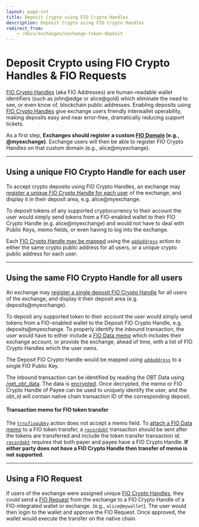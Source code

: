 ```yaml
---
layout: page-int
title: Deposit Crypto using FIO Crypto Handles
description: Deposit Crypto using FIO Crypto Handles
redirect_from:
    - /docs/exchanges/exchange-token-deposit
---
```


# Deposit Crypto using FIO Crypto Handles & FIO Requests

[FIO Crypto Handles]({{site.baseurl}}/docs/fio-protocol/fio-address) (aka FIO Addresses) are human-readable wallet identifiers (such as john@edge or alice@gold) which eliminate the need to see, or even know of, blockchain public addresses. Enabling deposits using [FIO Crypto Handles]({{site.baseurl}}/docs/fio-protocol/fio-address) give exchange users friendly interwallet operability, making deposits easy and near error-free, dramatically reducing support tickets.

As a first step, **Exchanges should register a custom [FIO Domain]({{site.baseurl}}/docs/fio-protocol/fio-address#fio-domains) (e.g., @myexchange)**. Exchange users will then be able to register FIO Crypto Handles on that custom domain (e.g., alice@myexchange).

---
## Using a unique FIO Crypto Handle for each user

To accept crypto deposits using FIO Crypto Handles, an exchange may [register a unique FIO Crypto Handle for each user]({{site.baseurl}}/docs/integration-guide/handle-registration) of the exchange, and display it in their deposit area, e.g. alice@myexchange.

To deposit tokens of any supported cryptocurrency to their account the user would simply send tokens from a FIO-enabled wallet to their FIO Crypto Handle (e.g. alice@myexchange) and would not have to deal with Public Keys, memo fields, or even having to log into the exchange.

Each [FIO Crypto Handle may be mapped]({{site.baseurl}}/docs/integration-guide/handle-mapping) using the [`addaddress`]({{site.baseurl}}/pages/api/fio-api/#options-addaddress) action to either the same crypto public address for all users, or a unique crypto public address for each user.

---
## Using the same FIO Crypto Handle for all users

An exchange may [register a single deposit FIO Crypto Handle]({{site.baseurl}}/docs/integration-guide/handle-registration) for all users of the exchange, and display it their deposit area (e.g. deposits@myexchange).

To deposit any supported token to their account the user would simply send tokens from a FIO-enabled wallet to the Deposit FIO Crypto Handle, e.g. deposits@myexchange. To properly identify the inbound transaction, the user would have to either include a [FIO Data memo]({{site.baseurl}}/docs/general-functions/fio-data) which includes their exchange account, or provide the exchange, ahead of time, with a list of FIO Crypto Handles which the user owns.

The Deposit FIO Crypto Handle would be mapped using [`addaddress`]({{site.baseurl}}/pages/api/fio-api/#options-addaddress) to a single FIO Public Key.

The inbound transaction can be identified by reading the OBT Data using [/get_obt_data]({{site.baseurl}}/pages/api/fio-api/#post-/get_obt_data). The data is [encrypted]({{site.baseurl}}/docs/general-functions/encryption). Once decrypted, the memo or FIO Crypto Handle of Payee can be used to uniquely identify the user, and the obt_id will contain native chain transaction ID of the corresponding deposit.

#### Transaction memo for FIO token transfer

The [`trnsfiopubky`]({{site.baseurl}}/pages/api/fio-api/#options-trnsfiopubky) action does not accept a memo field. To [attach a FIO Data memo]({{site.baseurl}}/docs/general-functions/fio-data) to a FIO token transfer, a [`recordobt`]({{site.baseurl}}/pages/api/fio-api/#options-recordobt) transaction should be sent after the tokens are transferred and include the token transfer transaction id. [`recordobt`]({{site.baseurl}}/pages/api/fio-api/#options-recordobt) requires that both payer and payee have a FIO Crypto Handle. **If either party does not have a FIO Crypto Handle then transfer of memo is not supported**.

---
## Using a FIO Request

If users of the exchange were assigned unique [FIO Crypto Handles]({{site.baseurl}}/docs/fio-protocol/fio-address#fio-addresses), they could send a [FIO Request]({{site.baseurl}}/docs/general-functions/fio-request) from the exchange to a FIO Crypto Handle of a FIO-integrated wallet or exchange. (e.g., `alice@mywallet`). The user would then login to the wallet and approve the FIO Request. Once approved, the wallet would execute the transfer on the native chain.
